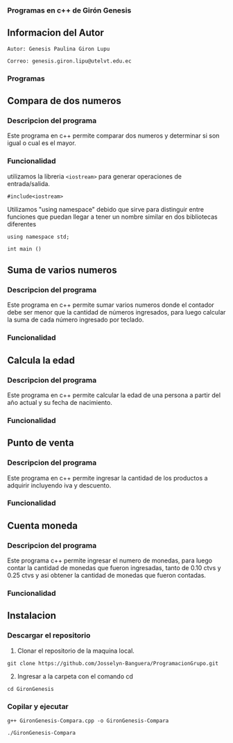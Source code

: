 ### Programas en c++ de Girón Genesis
## Informacion del Autor 

`Autor: Genesis Paulina Giron Lupu`

`Correo: genesis.giron.lipu@utelvt.edu.ec`

### Programas 

## Compara de dos numeros 
### Descripcion del programa 
Este programa en c++ permite comparar dos numeros y determinar si son igual o cual es el mayor.
### Funcionalidad 
 utilizamos la libreria `<iostream>` para generar operaciones de entrada/salida.
  
`#include<iostream>`

Utilizamos "using namespace" debido que  sirve para distinguir entre funciones que puedan llegar a tener un nombre similar en dos bibliotecas diferentes

`using namespace std;`


`int main ()`


## Suma de varios numeros
### Descripcion del programa 
Este programa en c++ permite sumar varios numeros  donde el contador debe ser menor que la cantidad de números ingresados, para luego calcular la suma de cada número ingresado por teclado.
### Funcionalidad 

## Calcula la edad
### Descripcion del programa
Este programa en c++ permite calcular la edad de una persona a partir del año actual y su fecha de nacimiento. 
### Funcionalidad 

## Punto de venta
### Descripcion del programa 
Este programa en c++ permite ingresar la cantidad de los productos a adquirir incluyendo iva y descuento. 
### Funcionalidad 

## Cuenta moneda
### Descripcion del programa 
Este programa c++ permite ingresar el numero de monedas, para luego contar la cantidad de monedas que fueron ingresadas, tanto de 0.10 ctvs y 0.25 ctvs   y asi obtener la cantidad de monedas que fueron contadas.
### Funcionalidad 

## Instalacion 
### Descargar el repositorio 

1. Clonar el repositorio de la maquina local.
```
git clone https://github.com/Josselyn-Banguera/ProgramacionGrupo.git
```
2. Ingresar a la carpeta con el comando cd 
```
cd GironGenesis 
```
### Copilar y ejecutar 
```
g++ GironGenesis-Compara.cpp -o GironGenesis-Compara 
```
```
./GironGenesis-Compara 
```
